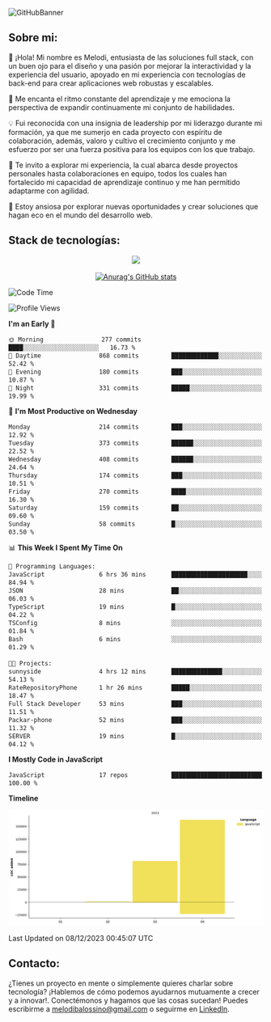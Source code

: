 ![GitHubBanner](https://github.com/MelBalossino/MelBalossino/assets/124601449/c1bfc12f-f708-4d5e-a44c-cbc714e582b2)

## Sobre mi:

🤗 ¡Hola! Mi nombre es Melodi, entusiasta de las soluciones full stack, con un buen ojo para el diseño y una pasión por mejorar la interactividad y la experiencia del usuario, apoyado en mi experiencia con tecnologías de back-end para crear aplicaciones web robustas y escalables.

🚀 Me encanta el ritmo constante del aprendizaje y me emociona la perspectiva de expandir continuamente mi conjunto de habilidades.

💡 Fui reconocida con una insignia de leadership por mi liderazgo durante mi formación, ya que me sumerjo en cada proyecto con espíritu de colaboración, además, valoro y cultivo el crecimiento conjunto y me esfuerzo por ser una fuerza positiva para los equipos con los que trabajo.

💼 Te invito a explorar mi experiencia, la cual abarca desde proyectos personales hasta colaboraciones en equipo, todos los cuales han fortalecido mi capacidad de aprendizaje continuo y me han permitido adaptarme con agilidad.

🤗 Estoy ansiosa por explorar nuevas oportunidades y crear soluciones que hagan eco en el mundo del desarrollo web. 

## Stack de tecnologías:
<p align="center">
  <a href="https://skillicons.dev">
    <img src="https://skillicons.dev/icons?i=js,html,css,react,vite,webpack,redux,nodejs,express,postgres,sequelize,git,github,vscode,figma,materialui,tailwind" />
  </a>
</p>

<div align="center">
  
[![Anurag's GitHub stats](https://github-readme-stats.vercel.app/api?username=melbalossino&count_private=true&show_icons=true&theme=onedark)](https://github.com/anuraghazra/github-readme-stats)
</div>

<!--START_SECTION:waka-->
![Code Time](http://img.shields.io/badge/Code%20Time-7%20hrs%2047%20mins-blue)

![Profile Views](http://img.shields.io/badge/Profile%20Views-226-blue)

**I'm an Early 🐤** 

```text
🌞 Morning                277 commits         ████░░░░░░░░░░░░░░░░░░░░░   16.73 % 
🌆 Daytime                868 commits         █████████████░░░░░░░░░░░░   52.42 % 
🌃 Evening                180 commits         ███░░░░░░░░░░░░░░░░░░░░░░   10.87 % 
🌙 Night                  331 commits         █████░░░░░░░░░░░░░░░░░░░░   19.99 % 
```
📅 **I'm Most Productive on Wednesday** 

```text
Monday                   214 commits         ███░░░░░░░░░░░░░░░░░░░░░░   12.92 % 
Tuesday                  373 commits         ██████░░░░░░░░░░░░░░░░░░░   22.52 % 
Wednesday                408 commits         ██████░░░░░░░░░░░░░░░░░░░   24.64 % 
Thursday                 174 commits         ███░░░░░░░░░░░░░░░░░░░░░░   10.51 % 
Friday                   270 commits         ████░░░░░░░░░░░░░░░░░░░░░   16.30 % 
Saturday                 159 commits         ██░░░░░░░░░░░░░░░░░░░░░░░   09.60 % 
Sunday                   58 commits          █░░░░░░░░░░░░░░░░░░░░░░░░   03.50 % 
```


📊 **This Week I Spent My Time On** 

```text
💬 Programming Languages: 
JavaScript               6 hrs 36 mins       █████████████████████░░░░   84.94 % 
JSON                     28 mins             ██░░░░░░░░░░░░░░░░░░░░░░░   06.03 % 
TypeScript               19 mins             █░░░░░░░░░░░░░░░░░░░░░░░░   04.22 % 
TSConfig                 8 mins              ░░░░░░░░░░░░░░░░░░░░░░░░░   01.84 % 
Bash                     6 mins              ░░░░░░░░░░░░░░░░░░░░░░░░░   01.29 % 

🐱‍💻 Projects: 
sunnyside                4 hrs 12 mins       ██████████████░░░░░░░░░░░   54.13 % 
RateRepositoryPhone      1 hr 26 mins        █████░░░░░░░░░░░░░░░░░░░░   18.47 % 
Full Stack Developer     53 mins             ███░░░░░░░░░░░░░░░░░░░░░░   11.51 % 
Packar-phone             52 mins             ███░░░░░░░░░░░░░░░░░░░░░░   11.32 % 
SERVER                   19 mins             █░░░░░░░░░░░░░░░░░░░░░░░░   04.12 % 
```

**I Mostly Code in JavaScript** 

```text
JavaScript               17 repos            █████████████████████████   100.00 % 
```



**Timeline**

![Lines of Code chart](https://raw.githubusercontent.com/MelBalossino/MelBalossino/main/assets/bar_graph.png)


 Last Updated on 08/12/2023 00:45:07 UTC
<!--END_SECTION:waka-->

## Contacto:
¿Tienes un proyecto en mente o simplemente quieres charlar sobre tecnología? ¡Hablemos de cómo podemos ayudarnos mutuamente a crecer y a innovar!. Conectémonos y hagamos que las cosas sucedan! Puedes escribirme a melodibalossino@gmail.com o seguirme en [LinkedIn](https://www.linkedin.com/in/melody-balossino-26745021b).


<!--
**MelBalossino/MelBalossino** is a ✨ _special_ ✨ repository because its `README.md` (this file) appears on your GitHub profile.



Here are some ideas to get you started:

- 🔭 I’m currently working on ...
- 🌱 I’m currently learning ...
- 👯 I’m looking to collaborate on ...
- 🤔 I’m looking for help with ...
- 💬 Ask me about ...
- 📫 How to reach me: ...
- 😄 Pronouns: ...
- ⚡ Fun fact: ...
-->
